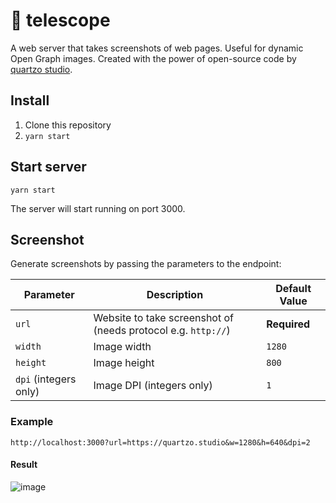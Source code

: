 # 🔭 telescope

A web server that takes screenshots of web pages. Useful for dynamic Open Graph images.
Created with the power of open-source code by [quartzo studio](https://quartzo.studio).

## Install

1. Clone this repository
2. `yarn start`

## Start server

```
yarn start
```

The server will start running on port 3000.

## Screenshot

Generate screenshots by passing the parameters to the endpoint:

| Parameter | Description | Default Value |
|-----------|-------------|---------------|
| `url`     | Website to take screenshot of (needs protocol e.g. `http://`) | **Required** |
| `width`   | Image width | `1280` |
| `height`  | Image height | `800` |
| `dpi` (integers only)     | Image DPI (integers only) | `1` |

### Example
```
http://localhost:3000?url=https://quartzo.studio&w=1280&h=640&dpi=2
```

#### Result
![image](https://github.com/user-attachments/assets/7be06d2d-9c0c-4dd8-8ae2-d9b648b77f9d)


